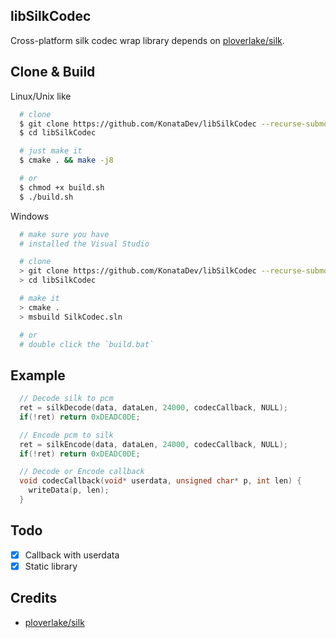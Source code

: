 ## libSilkCodec
Cross-platform silk codec wrap library depends on [ploverlake/silk](https://github.com/ploverlake/silk).

## Clone & Build

Linux/Unix like
```bash
  # clone
  $ git clone https://github.com/KonataDev/libSilkCodec --recurse-submodules
  $ cd libSilkCodec

  # just make it
  $ cmake . && make -j8

  # or
  $ chmod +x build.sh
  $ ./build.sh
```

Windows
```bash
  # make sure you have
  # installed the Visual Studio

  # clone
  > git clone https://github.com/KonataDev/libSilkCodec --recurse-submodules
  > cd libSilkCodec

  # make it
  > cmake .
  > msbuild SilkCodec.sln

  # or
  # double click the `build.bat`
```

## Example
```C
  // Decode silk to pcm
  ret = silkDecode(data, dataLen, 24000, codecCallback, NULL);
  if(!ret) return 0xDEADC0DE;

  // Encode pcm to silk
  ret = silkEncode(data, dataLen, 24000, codecCallback, NULL);
  if(!ret) return 0xDEADC0DE;

  // Decode or Encode callback
  void codecCallback(void* userdata, unsigned char* p, int len) {
    writeData(p, len);
  }

```

## Todo
- [x] Callback with userdata
- [x] Static library

## Credits
- [ploverlake/silk](https://github.com/ploverlake/silk)
